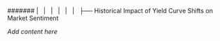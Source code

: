 ####### |   |   |   |   |   |   ├── Historical Impact of Yield Curve Shifts on Market Sentiment

*Add content here*